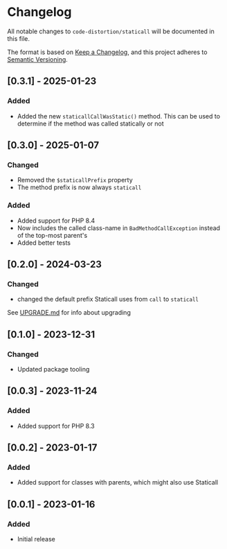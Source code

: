# Changelog

All notable changes to `code-distortion/staticall` will be documented in this file.

The format is based on [Keep a Changelog](https://keepachangelog.com/en/1.0.0/), and this project adheres to [Semantic Versioning](https://semver.org/spec/v2.0.0.html).



## [0.3.1] - 2025-01-23

### Added
- Added the new `staticallCallWasStatic()` method. This can be used to determine if the method was called statically or not



## [0.3.0] - 2025-01-07

### Changed
- Removed the `$staticallPrefix` property
- The method prefix is now always `staticall`

### Added
- Added support for PHP 8.4
- Now includes the called class-name in `BadMethodCallException` instead of the top-most parent's
- Added better tests



## [0.2.0] - 2024-03-23

### Changed
- changed the default prefix Staticall uses from `call` to `staticall`
 
See [UPGRADE.md](UPGRADE.md) for info about upgrading



## [0.1.0] - 2023-12-31

### Changed
- Updated package tooling



## [0.0.3] - 2023-11-24

### Added
- Added support for PHP 8.3



## [0.0.2] - 2023-01-17

### Added
- Added support for classes with parents, which might also use Staticall



## [0.0.1] - 2023-01-16

### Added
- Initial release
